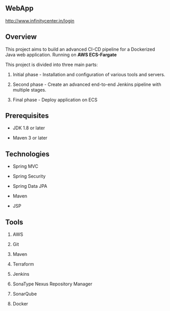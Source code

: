 ## WebApp
http://www.infinitycenter.in/login

## Overview

This project aims to build an advanced CI-CD pipeline for a Dockerized Java web application.
Running on **AWS ECS-Fargate**

This project is divided into three main parts:

1. Initial phase - Installation and configuration of various tools and servers.
    
2. Second phase - Create an advanced end-to-end Jenkins pipeline with multiple stages.

3. Final phase - Deploy application on ECS

## Prerequisites

- JDK 1.8 or later

- Maven 3 or later

## Technologies

- Spring MVC

- Spring Security

- Spring Data JPA

- Maven

- JSP

## Tools

1. AWS
    
2. Git
    
3. Maven
    
4. Terraform
    
5. Jenkins
    
6. SonaType Nexus Repository Manager
    
7. SonarQube
    
8. Docker
